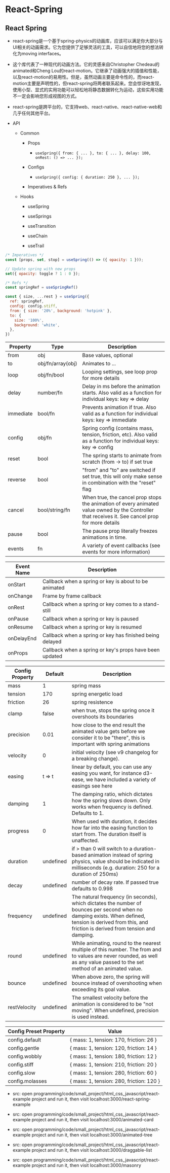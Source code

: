 # React-Spring

## React Spring

  + react-spring是一个基于spring-physics的动画库，应该可以满足你大部分与UI相关的动画需求。它为您提供了足够灵活的工具，可以自信地将您的想法转化为moving interfaces。

  + 这个库代表了一种现代的动画方法。它的灵感来自Christopher Chedeau的animated和Cheng Lou的react-motion。它继承了动画强大的插值和性能，以及react-motion的易用性。但是，虽然动画主要是命令性的，而react-motion主要是声明性的，但react-spring将两者联系起来。您会惊讶地发现，使用小型、显式的实用功能可以轻松地将静态数据转化为运动，这些实用功能不一定会影响您形成视图的方式。

  + react-spring是跨平台的，它支持web、react-native、react-native-web和几乎任何其他平台。

  + API

    - Common

      - Props

        - `useSpring({ from: { ... }, to: { ... }, delay: 100, onRest: () => ... });`

      - Configs

        - `useSpring({ config: { duration: 250 }, ... });`

      - Imperatives & Refs

    - Hooks

      - useSpring

      - useSprings

      - useTransition

      - useChain

      - useTrail

```javascript
/* Imperatives */
const [props, set, stop] = useSpring(() => ({ opacity: 1 }));

// Update spring with new props
set({ opacity: toggle ? 1 : 0 });

/* Refs */
const springRef = useSpringRef()

const { size, ...rest } = useSpring({
  ref: springRef,
  config: config.stiff,
  from: { size: '20%', background: 'hotpink' },
  to: {
    size: '100%',
    background: 'white',
  },
})
```

| Property | Type | Description |
| -------- | ---- | ----------- |
| from | obj | Base values, optional |
| to | obj/fn/array(obj) | Animates to ... |
| loop | obj/fn/bool | Looping settings, see loop prop for more details |
| delay | number/fn | Delay in ms before the animation starts. Also valid as a function for individual keys: key => delay |
| immediate | bool/fn | Prevents animation if true. Also valid as a function for individual keys: key => immediate |
| config | obj/fn | Spring config (contains mass, tension, friction, etc). Also valid as a function for individual keys: key => config |
| reset | bool | The spring starts to animate from scratch (from -> to) if set true |
| reverse | bool | "from" and "to" are switched if set true, this will only make sense in combination with the "reset" flag |
| cancel | bool/string/fn | When true, the cancel prop stops the animation of every animated value owned by the Controller that receives it. See cancel prop for more details |
| pause | bool | The pause prop literally freezes animations in time. |
| events | fn | A variety of event callbacks (see events for more information) |

| Event Name | Description |
| ---------- | ----------- |
| onStart | Callback when a spring or key is about to be animated |
| onChange | Frame by frame callback |
| onRest | Callback when a spring or key comes to a stand-still |
| onPause | Callback when a spring or key is paused |
| onResume | Callback when a spring or key is resumed |
| onDelayEnd | Callback when a spring or key has finished being delayed |
| onProps | Callback when a spring or key's props have been updated |

| Config Property | Default | Description |
| ---------------- | ------- | ----------- |
| mass | 1 | spring mass |
| tension | 170 | spring energetic load |
| friction | 26 | spring resistence |
| clamp | false | when true, stops the spring once it overshoots its boundaries |
| precision | 0.01 | how close to the end result the animated value gets before we consider it to be "there", this is important with spring animations |
| velocity | 0 | initial velocity (see v9 changelog for a breaking change). |
| easing | t => t | linear by default, you can use any easing you want, for instance d3-ease, we have included a variety of easings see here |
| damping | 1 | The damping ratio, which dictates how the spring slows down. Only works when frequency is defined. Defaults to 1. |
| progress | 0 | When used with duration, it decides how far into the easing function to start from. The duration itself is unaffected. |
| duration | undefined | if > than 0 will switch to a duration-based animation instead of spring physics, value should be indicated in milliseconds (e.g. duration: 250 for a duration of 250ms) |
| decay | undefined | number of decay rate. If passed true defaults to 0.998 |
| frequency | undefined | The natural frequency (in seconds), which dictates the number of bounces per second when no damping exists. When defined, tension is derived from this, and friction is derived from tension and damping. |
| round | undefined | While animating, round to the nearest multiple of this number. The from and to values are never rounded, as well as any value passed to the set method of an animated value. |
| bounce | undefined | When above zero, the spring will bounce instead of overshooting when exceeding its goal value. |
| restVelocity | undefined | The smallest velocity before the animation is considered to be "not moving". When undefined, precision is used instead. |

| Config Preset Property | Value |
| ---------------------- | ----- |
| config.default | { mass: 1, tension: 170, friction: 26 } | 
| config.gentle | { mass: 1, tension: 120, friction: 14 } |
| config.wobbly | { mass: 1, tension: 180, friction: 12 } |
| config.stiff | { mass: 1, tension: 210, friction: 20 } |
| config.slow | { mass: 1, tension: 280, friction: 60 } |
| config.molasses | { mass: 1, tension: 280, friction: 120 } |

  + src: open programming/code/small_project/html_css_javascript/react-example project and run it, then visit localhost:3000/react-spring-example

  + src: open programming/code/small_project/html_css_javascript/react-example project and run it, then visit localhost:3000/animated-card

  + src: open programming/code/small_project/html_css_javascript/react-example project and run it, then visit localhost:3000/animated-tree

  + src: open programming/code/small_project/html_css_javascript/react-example project and run it, then visit localhost:3000/draggable-list

  + src: open programming/code/small_project/html_css_javascript/react-example project and run it, then visit localhost:3000/masonry
